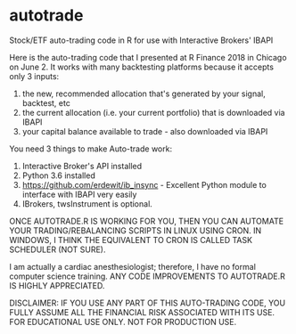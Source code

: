 # autotrade
Stock/ETF auto-trading code in R for use with Interactive Brokers' IBAPI

Here is the auto-trading code that I presented at R Finance 2018 in Chicago on June 2. It works with many backtesting platforms 
because it accepts only 3 inputs: 
1) the new, recommended allocation that's generated by your signal, backtest, etc
2) the current allocation (i.e. your current portfolio) that is downloaded via IBAPI
3) your capital balance available to trade - also downloaded via IBAPI

You need 3 things to make Auto-trade work:
1) Interactive Broker's API installed
2) Python 3.6 installed
3) https://github.com/erdewit/ib_insync - Excellent Python module to interface with IBAPI very easily
4) IBrokers, twsInstrument is optional.

ONCE AUTOTRADE.R IS WORKING FOR YOU, THEN YOU CAN AUTOMATE YOUR TRADING/REBALANCING SCRIPTS IN LINUX USING CRON. IN WINDOWS, I THINK THE EQUIVALENT TO CRON IS CALLED TASK SCHEDULER (NOT SURE).

I am actually a cardiac anesthesiologist; therefore, I have no formal computer science training. ANY CODE IMPROVEMENTS TO AUTOTRADE.R IS HIGHLY APPRECIATED.

DISCLAIMER: IF YOU USE ANY PART OF THIS AUTO-TRADING CODE, YOU FULLY ASSUME ALL THE FINANCIAL RISK ASSOCIATED WITH ITS USE.
FOR EDUCATIONAL USE ONLY. NOT FOR PRODUCTION USE.
